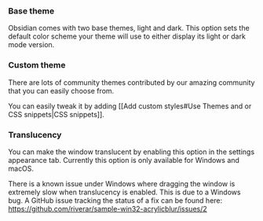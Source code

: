 ### Base theme

Obsidian comes with two base themes, light and dark. This option sets the default color scheme your theme will use to either display its light or dark mode version.

### Custom theme

There are lots of community themes contributed by our amazing community that you can easily choose from.

You can easily tweak it by adding [[Add custom styles#Use Themes and or CSS snippets|CSS snippets]].

### Translucency

You can make the window translucent by enabling this option in the settings appearance tab. Currently this option is only available for Windows and macOS.

There is a known issue under Windows where dragging the window is extremely slow when translucency is enabled. This is due to a Windows bug. A GitHub issue tracking the status of a fix can be found here: https://github.com/riverar/sample-win32-acrylicblur/issues/2
